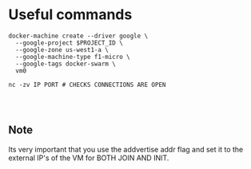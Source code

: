 # Useful commands

```
docker-machine create --driver google \
  --google-project $PROJECT_ID \
  --google-zone us-west1-a \
  --google-machine-type f1-micro \
  --google-tags docker-swarm \
  vm0

nc -zv IP PORT # CHECKS CONNECTIONS ARE OPEN




```

## Note
Its very important that you use the addvertise addr flag and set it to the external IP's of the VM for BOTH JOIN AND INIT.